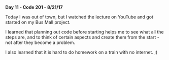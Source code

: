 **Day 11 - Code 201 - 8/21/17**

Today I was out of town, but I watched the lecture on YouTube and got started on my Bus Mall project.

I learned that planning out code before starting helps me to see what all the steps are, and to think of certain aspects and create them from the start - not after they become a problem.

I also learned that it is hard to do homework on a train with no internet. ;)
